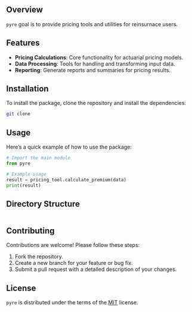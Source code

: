 
## Overview
`pyre` goal is to provide pricing tools and utilities for reinsurnace users. 

## Features
- **Pricing Calculations**: Core functionality for actuarial pricing models.
- **Data Processing**: Tools for handling and transforming input data.
- **Reporting**: Generate reports and summaries for pricing results.


## Installation
To install the package, clone the repository and install the dependencies:

```bash
git clone 
```

## Usage
Here’s a quick example of how to use the package:

```python
# Import the main module
from pyre 

# Example usage
result = pricing_tool.calculate_premium(data)
print(result)
```

## Directory Structure
```

```

## Contributing
Contributions are welcome! Please follow these steps:
1. Fork the repository.
2. Create a new branch for your feature or bug fix.
3. Submit a pull request with a detailed description of your changes.

## License

`pyre` is distributed under the terms of the [MIT](https://spdx.org/licenses/MIT.html) license.


